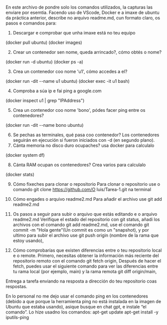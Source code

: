 En este archivo de pondre solo los comandos utilizados, la capturas las enviare por esemtia.
Facendo uso de VScode, Docker e a imaxe de ubuntu da práctica anterior, describe no arquivo readme.md, cun formato claro, os pasos e comandos para:
1. Descargar e comprobar que unha imaxe está no teu equipo

(docker pull ubuntu)
(docker images)

2. Crear un contenedor sen nome, queda arrincado?, cómo obtés o nome?

(docker run -d ubuntu)
(docker ps -a)

3. Crea un contenedor coo nome 'u1', cómo accedes a el?

(docker run -dit --name u1 ubuntu)
(docker exec -it u1 bash)

4. Comproba a súa ip e fai ping a google.com

(docker inspect u1 | grep "IPAddress")

5. Crea un contenedor coo nome 'bono', pódes facer ping entre os contenedores?

(docker run -dit --name bono ubuntu)

6. Se pechas as terminales, qué pasa coo contenedor?
Los contenedores seguirán en ejecución si fueron iniciados con -d (en segundo plano).
7. Cánta memoria no disco duro ocupaches? usa docker para calculalo

(docker system df)

8. Cánta RAM ocupan os contenedores? Crea varios para calculalo

(docker stats)

9. Cómo fixeches para clonar o repositorio
Para clonar o repositorio use o comando git clone https://github.com/O luis/Tarea-1.git na terminal
10. Cómo engades o arquivo readme2.md
Para añadir el archivo use git add readme2.md
11. Os pasos a seguir para subir o arquivo que estás editando e o arquivo readme2.md
Verifique el estado del repositorio con git status, añadi los archivos con el comando git add readme2.md, use el comando git commit -m "Hola gente"(Un commit es como un "snapshot), y por ultimo para subir el archivo use git push origin (nombre de la rama que estoy usando), 

12. Cómo comprobarías que existen diferencias entre o teu repositorio local e o remote.
Primero, necesitas obtener la información más reciente del repositorio remoto con el comando git fetch origin, Después de hacer el fetch, puedes usar el siguiente comando para ver las diferencias entre tu rama local (por ejemplo, main) y la rama remota git diff origin/main, 


Entrega a tarefa enviando na resposta a dirección do teu repositorio coas respostas.

En lo personal no me dejo usar el comando ping en los contenedores (debido a que porque la herramienta ping no está instalada en la imagen de Ubuntu que estaba usando), asique busque en chat gpt, e instale “el comando”. Lo hize usadno los comandos:
apt-get update
apt-get install -y iputils-ping

